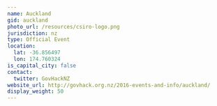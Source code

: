 ```yaml
---
name: Auckland
gid: auckland
photo_url: /resources/csiro-logo.png
jurisdiction: nz
type: Official Event
location:
  lat: -36.856497
  lon: 174.760324
is_capital_city: false
contact:
  twitter: GovHackNZ
website_url: http://govhack.org.nz/2016-events-and-info/auckland/
display_weight: 50
---
```

<script>
	window.location = "http://govhack.org.nz/2016-events-and-info/auckland/";
</script>